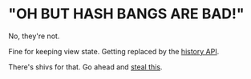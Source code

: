 # "OH BUT HASH BANGS ARE BAD!"

No, they're not.

Fine for keeping view state. Getting replaced by the [history API](http://www.whatwg.org/specs/web-apps/current-work/multipage/history.html).

There's shivs for that. Go ahead and [steal this](http://www.20thingsilearned.com/js/twentythings.history.js).